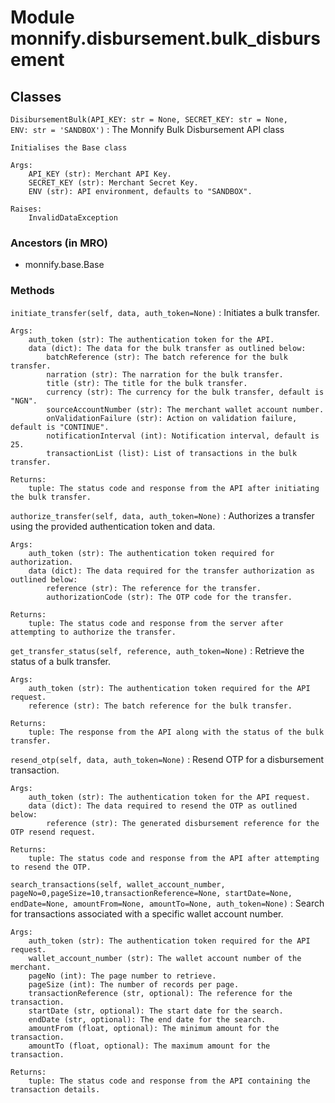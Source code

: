 Module monnify.disbursement.bulk_disbursement
=============================================

Classes
-------

`DisibursementBulk(API_KEY: str = None, SECRET_KEY: str = None, ENV: str = 'SANDBOX')`
:   The Monnify Bulk Disbursement API class
    
    Initialises the Base class
    
    Args:
        API_KEY (str): Merchant API Key.
        SECRET_KEY (str): Merchant Secret Key.
        ENV (str): API environment, defaults to "SANDBOX".
    
    Raises:
        InvalidDataException

### Ancestors (in MRO)

* monnify.base.Base

### Methods

`initiate_transfer(self, data, auth_token=None)`
:   Initiates a bulk transfer.
    
    Args:
        auth_token (str): The authentication token for the API.
        data (dict): The data for the bulk transfer as outlined below:
            batchReference (str): The batch reference for the bulk transfer.
            narration (str): The narration for the bulk transfer.
            title (str): The title for the bulk transfer.
            currency (str): The currency for the bulk transfer, default is "NGN".
            sourceAccountNumber (str): The merchant wallet account number.
            onValidationFailure (str): Action on validation failure, default is "CONTINUE".
            notificationInterval (int): Notification interval, default is 25.
            transactionList (list): List of transactions in the bulk transfer.
    
    Returns:
        tuple: The status code and response from the API after initiating the bulk transfer.

`authorize_transfer(self, data, auth_token=None)`
:   Authorizes a transfer using the provided authentication token and data.
    
    Args:
        auth_token (str): The authentication token required for authorization.
        data (dict): The data required for the transfer authorization as outlined below:
            reference (str): The reference for the transfer.
            authorizationCode (str): The OTP code for the transfer.
    
    Returns:
        tuple: The status code and response from the server after attempting to authorize the transfer.

`get_transfer_status(self, reference, auth_token=None)`
:   Retrieve the status of a bulk transfer.
    
    Args:
        auth_token (str): The authentication token required for the API request.
        reference (str): The batch reference for the bulk transfer.
    
    Returns:
        tuple: The response from the API along with the status of the bulk transfer.

`resend_otp(self, data, auth_token=None)`
:   Resend OTP for a disbursement transaction.
    
    Args:
        auth_token (str): The authentication token for the API request.
        data (dict): The data required to resend the OTP as outlined below:
            reference (str): The generated disbursement reference for the OTP resend request.
    
    Returns:
        tuple: The status code and response from the API after attempting to resend the OTP.

`search_transactions(self, wallet_account_number, pageNo=0,pageSize=10,transactionReference=None, startDate=None, endDate=None, amountFrom=None, amountTo=None, auth_token=None)`
:   Search for transactions associated with a specific wallet account number.
    
    Args:
        auth_token (str): The authentication token required for the API request.
        wallet_account_number (str): The wallet account number of the merchant.
        pageNo (int): The page number to retrieve.
        pageSize (int): The number of records per page.
        transactionReference (str, optional): The reference for the transaction.
        startDate (str, optional): The start date for the search.
        endDate (str, optional): The end date for the search.
        amountFrom (float, optional): The minimum amount for the transaction.
        amountTo (float, optional): The maximum amount for the transaction.

    Returns:
        tuple: The status code and response from the API containing the transaction details.